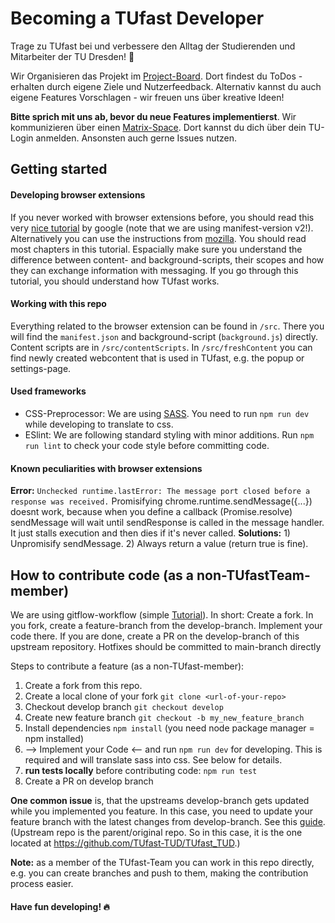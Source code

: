 # Becoming a TUfast Developer
Trage zu TUfast bei und verbessere den Alltag der Studierenden und Mitarbeiter der TU Dresden! 🌟

Wir Organisieren das Projekt im [Project-Board](https://github.com/orgs/TUfast-TUD/projects/1). Dort findest du ToDos - erhalten durch eigene Ziele und Nutzerfeedback. Alternativ kannst du auch eigene Features Vorschlagen - wir freuen uns über kreative Ideen!

**Bitte sprich mit uns ab, bevor du neue Features implementierst**. Wir kommunizieren über einen [Matrix-Space](https://matrix.to/#/#tu-fast:tu-dresden.de). Dort kannst du dich über dein TU-Login anmelden. Ansonsten auch gerne Issues nutzen.

## Getting started
#### Developing browser extensions
If you never worked with browser extensions before, you should read this very [nice tutorial](https://developer.chrome.com/docs/extensions/mv2/getstarted/) by google (note that we are using manifest-version v2!). Alternatively you can use the instructions from [mozilla](https://developer.mozilla.org/de/docs/Mozilla/Add-ons/WebExtensions/Your_first_WebExtension). You should read most chapters in this tutorial. Espacially make sure you understand the difference between content- and background-scripts, their scopes and how they can exchange information with messaging. If you go through this tutorial, you should understand how TUfast works.

#### Working with this repo
Everything related to the browser extension can be found in `/src`. There you will find the `manifest.json` and background-script (`background.js`) directly. Content scripts are in `/src/contentScripts`. In `/src/freshContent` you can find newly created webcontent that is used in TUfast, e.g. the popup or settings-page.

#### Used frameworks
- CSS-Preprocessor: We are using [SASS](https://sass-lang.com/). You need to run `npm run dev` while developing to translate to css.
- ESlint: We are following standard styling with minor additions. Run `npm run lint` to check your code style before committing code.

#### Known peculiarities with browser extensions
**Error:** `Unchecked runtime.lastError: The message port closed before a response was received.` Promisifying chrome.runtime.sendMessage({...}) doesnt work, because when you define a callback (Promise.resolve) sendMessage will wait until sendResponse is called in the message handler. It just stalls execution and then dies if it's never called. **Solutions:** 1) Unpromisify sendMessage. 2) Always return a value (return true is fine).

## How to contribute code (as a non-TUfastTeam-member)
We are using gitflow-workflow (simple [Tutorial](
https://www.atlassian.com/de/git/tutorials/comparing-workflows/gitflow-workflow)). In short: Create a fork. In you fork, create a feature-branch from the develop-branch. Implement your code there. If you are done, create a PR on the develop-branch of this upstream repository. Hotfixes should be committed to main-branch directly

Steps to contribute a feature (as a non-TUfast-member):
1. Create a fork from this repo.
2. Create a local clone of your fork `git clone <url-of-your-repo>`
3. Checkout develop branch `git checkout develop`
4. Create new feature branch `git checkout -b my_new_feature_branch`
5. Install dependencies `npm install` (you need node package manager = npm installed)
6. --> Implement your Code <-- and run `npm run dev` for developing. This is required and will translate sass into css. See below for details.
7. **run tests locally** before contributing code: `npm run test`
8. Create a PR on develop branch

**One common issue** is, that the upstreams develop-branch gets updated while you implemented you feature. In this case,  you need to update your feature branch with the latest changes from develop-branch. See this [guide](https://akrabat.com/the-beginners-guide-to-rebasing-your-pr/). (Upstream repo is the parent/original repo. So in this case, it is the one located at https://github.com/TUfast-TUD/TUfast_TUD.)

**Note:** as a member of the TUfast-Team you can work in this repo directly, e.g. you can create branches and push to them, making the contribution process easier.


#### Have fun developing! 🔥
